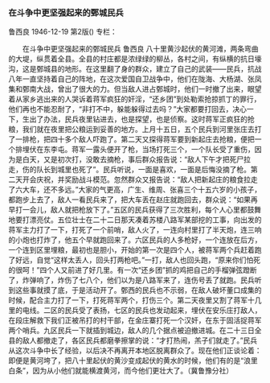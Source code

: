 ### 在斗争中更坚强起来的鄄城民兵
鲁西良
1946-12-19
第2版()
专栏：

　　在斗争中更坚强起来的鄄城民兵
    鲁西良
    八十里黄沙起伏的黄河滩，两条弯曲的大堤，纵贯着全县。全县的村庄都是浓绿绿的柳丛，各村之间，有纵横的抗日壕沟，这是鄄城县的地形。在这里翻了身的群众，建立了自己的武装——民兵，抗战八年一直坚持着自己的阵地，在这次爱国自卫战争中，他们在陇海、大杨湖、张凤集和鄄南大战，曾出了很大的力。但当敌人进占鄄城时，他们一时撤了出来，眼望着从家乡逃出来的人哭诉着蒋军疯狂的奸淫，“还乡团”到处勒索抢掠抓丁的罪行，他们再也不能忍耐了，“非打不中，躲能躲得过去吗？”大家都要打回去，决心一下，生出了办法，民兵夜里钻进去，也是探望，也是侦察。这时蒋军正疯狂的抢粮，我们就在夜里把公粮运到妥善的地方。上月十五日，五个民兵到河里张庄去打了一排枪，把四十多个敌人吓跑了。第二天又探得蒋军要到新起庄去抢粮，便把一个排埋伏在东李屯。蒋军一露头便开了枪，当场打死三个，一个队长受了重伤，因为是白天，又是初次打，没敢去摘枪，事后群众报告说：“敌人下午才把死尸拉走，伤的队长到城里也死了”。民兵听说，一面是喜欢，一面是后悔没摘了枪。第二天开会庆祝，并奖励战斗模范。忽然群众又报告说：“敌人把新起庄的粮食拉走了六大车，还不多远。”大家的气更高，广生、维周、张喜三个十五六岁的小孩子，都跑步上去了，敌人一看民兵来了，把大车丢在赵庄就跑回去，群众说：“如果再早打一会儿，敌人就把枪放下了。”五区的民兵获得了三次胜利，每个人心里都鼓舞地要打漂亮仗。五位壮士在二十二日那天凑着苏楼八路军某部挖的工事，向出发的蒋军主力打了一下，打死了一个前哨，敌人火了，一连向村里打了半天炮，连三响的小炮也打炸了，他五个早就跑回来了。六区民兵的人多枪好，一个连放在后方，一个连到区里埋粮，最初也是胆小，开始的第一次是四个人，被蒋军两个兵赶着跑了好远，自觉“这样太丢人，回头打两枪吧。”一打，敌人也回头跑，“原来你们怕死的很呵！”四个人又前进了好几里。有一次“还乡团”抓的鸡把自己的手榴弹弦蹬断了，炸弹响了，炸伤了七八个，他们以为是八路军来了，连伤号丢了就跑。民兵听到这些事就摸了底，于是活动开了。鄄西的民兵也不示弱，在敌人破坏董口成集的时候，配合主力打了一下，打死蒋军两个，打伤三个。第二天夜里又割了蒋军十几里的电线。二区的民兵受了表扬，七区的民兵也发动起来，埋伏在安乐庄打敌人，在段庄解救下我们正被吊打的村干部，在金庄寨打死一个汉奸，在东于固活捉蒋军两个哨兵。九区民兵一下就插到城边，敌人的几个据点被迫撤进城。在二十三日全县的敌人都撤走了，各区民兵都磨拳擦掌的说：“才打热闹，羔子们就走了。”民兵从这次斗争中长了经验，以后决不再离开本地区脱离群众了。现在他们正谈论着：即便是黄河垮了，把八十里起伏的黄沙变成起伏的黄水的时候，他们有的是“浪里白条”，因为从小他们就能横渡黄河，而今他们更壮大了。（冀鲁豫分社）
